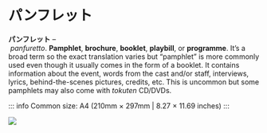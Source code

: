 # パンフレット

**パンフレット** – *panfuretto*. **Pamphlet**, **brochure**, **booklet**, **playbill**, or **programme**. It’s a broad term so the exact translation varies but “pamphlet” is more commonly used even though it usually comes in the form of a booklet. It contains information about the event, words from the cast and/or staff, interviews, lyrics, behind-the-scenes pictures, credits, etc. This is uncommon but some pamphlets may also come with *tokuten* CD/DVDs.

::: info
Common size: A4 (210mm × 297mm | 8.27 × 11.69 inches)
:::

![](/%E3%83%91%E3%83%B3%E3%83%95%E3%83%AC%E3%83%83%E3%83%88/QWsGl-oo.jpg)
